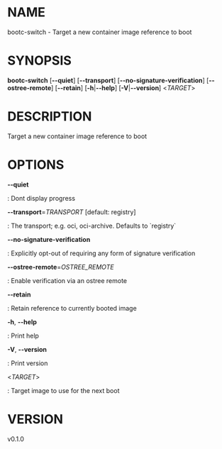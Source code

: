 # NAME

bootc-switch - Target a new container image reference to boot

# SYNOPSIS

**bootc-switch** \[**\--quiet**\] \[**\--transport**\]
\[**\--no-signature-verification**\] \[**\--ostree-remote**\]
\[**\--retain**\] \[**-h**\|**\--help**\] \[**-V**\|**\--version**\]
\<*TARGET*\>

# DESCRIPTION

Target a new container image reference to boot

# OPTIONS

**\--quiet**

:   Dont display progress

**\--transport**=*TRANSPORT* \[default: registry\]

:   The transport; e.g. oci, oci-archive. Defaults to \`registry\`

**\--no-signature-verification**

:   Explicitly opt-out of requiring any form of signature verification

**\--ostree-remote**=*OSTREE_REMOTE*

:   Enable verification via an ostree remote

**\--retain**

:   Retain reference to currently booted image

**-h**, **\--help**

:   Print help

**-V**, **\--version**

:   Print version

\<*TARGET*\>

:   Target image to use for the next boot

# VERSION

v0.1.0
